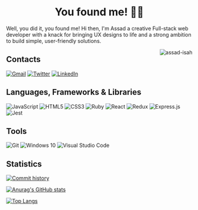 <h1 align="center">You found me! 👋🏿</h1>

Well, you did it, you found me! Hi then, I'm Assad a creative Full-stack web developer with a knack for bringing UX designs to life and a strong ambition to build simple, user-friendly solutions.


<img align="right" src="https://github.com/Adam-pw/Adam-pw/blob/main/animation_500_kxa883sd.gif" alt="assad-isah" />


## Contacts

[![Gmail](https://img.shields.io/badge/gmail-%23D14836.svg?&style=for-the-badge&logo=gmail&logoColor=white)](mailto:nottherealalanturing@gmail.com)
[![Twitter](https://img.shields.io/badge/twitter-%23D14836.svg?&style=for-the-badge&logo=twitter&logoColor=blue)](https://twitter.com/assadeesaa)
[![LinkedIn](https://img.shields.io/badge/linkedin-%230077B5.svg?&style=for-the-badge&logo=linkedin&logoColor=white)](https://www.linkedin.com/in/assadisah/)

## Languages, Frameworks & Libraries

<img alt="JavaScript" src="https://img.shields.io/badge/javascript-%23323330.svg?style=for-the-badge&logo=javascript&logoColor=%23F7DF1E"/> <img alt="HTML5" src="https://img.shields.io/badge/html5-%23E34F26.svg?style=for-the-badge&logo=html5&logoColor=white"/> <img alt="CSS3" src="https://img.shields.io/badge/css3-%231572B6.svg?style=for-the-badge&logo=css3&logoColor=white"/> ![Ruby](https://img.shields.io/badge/ruby-%23CC342D.svg?style=for-the-badge&logo=ruby&logoColor=white)
<img alt="React" src="https://img.shields.io/badge/react-%2320232a.svg?style=for-the-badge&logo=react&logoColor=%2361DAFB"/> <img alt="Redux" src="https://img.shields.io/badge/redux-%23593d88.svg?style=for-the-badge&logo=redux&logoColor=white"/> <img alt="Express.js" src="https://img.shields.io/badge/express.js-%23404d59.svg?style=for-the-badge&logo=express&logoColor=%2361DAFB"/><img alt="Jest" src="https://img.shields.io/badge/-jest-%23C21325?style=for-the-badge&logo=jest&logoColor=white"/>

## Tools

<img alt="Git" src="https://img.shields.io/badge/git-%23F05033.svg?style=for-the-badge&logo=git&logoColor=white"/> <img alt="Windows 10" src="https://img.shields.io/badge/Windows-0078D6?style=for-the-badge&logo=windows&logoColor=white" /> <img alt="Visual Studio Code" src="https://img.shields.io/badge/VisualStudioCode-0078d7.svg?style=for-the-badge&logo=visual-studio-code&logoColor=white"/>

## Statistics

[![Commit history](https://github-readme-streak-stats.herokuapp.com/?user=nottherealalanturing&theme=dark&background=0d1117&date_format=M%20j%5B%2C%20Y%5D)](https://github.com/nottherealalanturing/github-readme-stats)

[![Anurag's GitHub stats](https://github-readme-stats.vercel.app/api?username=nottherealalanturing&count_private=true&show_icons=true&theme=onedark)](https://github.com/nottherealalanturing/github-readme-stats)

[![Top Langs](https://github-readme-stats.vercel.app/api/top-langs/?username=nottherealalanturing&layout=compact&theme=onedark)](https://github.com/nottherealalanturing/github-readme-stats)
